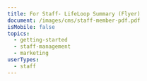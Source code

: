 ```yaml
---
title: For Staff- LifeLoop Summary (Flyer)
document: /images/cms/staff-member-pdf.pdf
isMobile: false
topics:
  - getting-started
  - staff-management
  - marketing
userTypes:
  - staff
---
```

